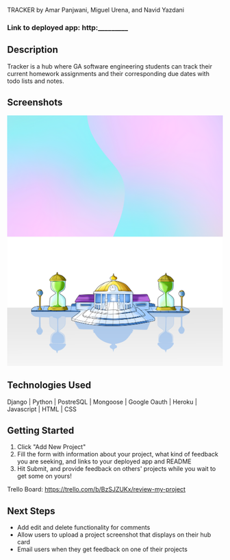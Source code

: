 TRACKER by Amar Panjwani, Miguel Urena, and Navid Yazdani

### Link to deployed app: http:_________

## Description

Tracker is a hub where GA software engineering students can track their current homework assignments and their corresponding due dates with todo lists and notes.


## Screenshots
![All Projects](main_app/static/images/zoom.png)
![All Projects](main_app/static/images/hyperbolic.png)


## Technologies Used
Django | Python | PostreSQL | Mongoose | Google Oauth | Heroku | Javascript | HTML | CSS

## Getting Started
1. Click "Add New Project"
2. Fill the form with information about your project, what kind of feedback you are seeking, and links to your deployed app and README
3. Hit Submit, and provide feedback on others' projects while you wait to get some on yours!

Trello Board: https://trello.com/b/BzSJZUKx/review-my-project

## Next Steps
+ Add edit and delete functionality for comments
+ Allow users to upload a project screenshot that displays on their hub card
+ Email users when they get feedback on one of their projects

